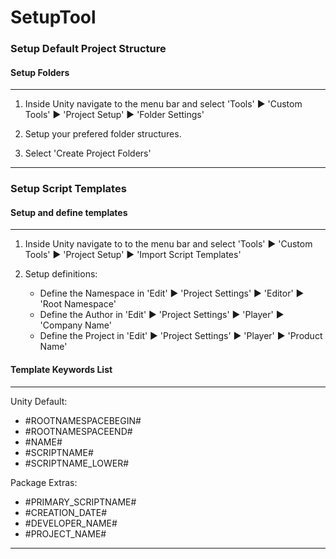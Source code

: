 # SetupTool #

### Setup Default Project Structure ###

#### Setup Folders ####

---

1. Inside Unity navigate to the menu bar and select 'Tools' ▶ 'Custom Tools' ▶ 'Project Setup' ▶ 'Folder Settings'

2. Setup your prefered folder structures. 

3. Select 'Create Project Folders'

---

### Setup Script Templates ###

#### Setup and define templates ####

---

1. Inside Unity navigate to to the menu bar and select 'Tools' ▶ 'Custom Tools' ▶ 'Project Setup' ▶ 'Import Script Templates'

2. Setup definitions:

	* Define the Namespace in 'Edit' ▶ 'Project Settings' ▶ 'Editor' ▶ 'Root Namespace'    
	* Define the Author in 'Edit' ▶ 'Project Settings' ▶ 'Player' ▶ 'Company Name'         
	* Define the Project in 'Edit' ▶ 'Project Settings' ▶ 'Player' ▶ 'Product Name'        

#### Template Keywords List #### 

---

Unity Default:
* #ROOTNAMESPACEBEGIN#
* #ROOTNAMESPACEEND#
* #NAME#
* #SCRIPTNAME#
* #SCRIPTNAME_LOWER#

Package Extras:
* #PRIMARY_SCRIPTNAME#
* #CREATION_DATE#
* #DEVELOPER_NAME#
* #PROJECT_NAME#

---